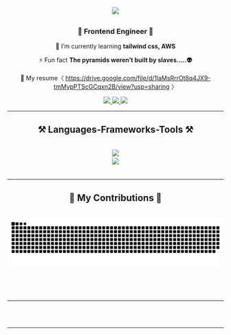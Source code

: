 

<h1 align="center">
    <img src="https://readme-typing-svg.herokuapp.com/?font=Righteous&size=35&center=true&vCenter=true&width=500&height=70&duration=3500&lines=Hi+There!+👋;+I'm+Seif+Akmal;" />
</h1>

<h3 align="center">🔗  Frontend Engineer  🔗</h3>



<div align="center">

 
🌱 I’m currently learning **tailwind css, AWS**

⚡ Fun fact **The pyramids weren’t built by slaves.....👽**
<br/>
<br/>
 📃 My resume〈 https://drive.google.com/file/d/1laMsRrrOt8q4JX9-tmMypPTScGCqxn2B/view?usp=sharing 〉
<br/>
 </div>
 
<div align="center"> 
  <a href="mailto:seifakmal5@gmail.com">
    <img src="https://img.shields.io/badge/Gmail-333333?style=for-the-badge&logo=gmail&logoColor=red" />
  </a>
  <a href="https://www.linkedin.com/in/seif-akmal-103a38244/" target="_blank">
    <img src="https://img.shields.io/badge/LinkedIn-0077B5?style=for-the-badge&logo=linkedin&logoColor=white" target="_blank" />
  </a>
  <a href="https://github.com/SeifAkmal" target="_blank">
     <img src="https://img.shields.io/badge/Portfolio-FF5722?style=for-the-badge&logo=todoist&logoColor=white" target="_blank" /> <!-- sqlite, safari, google-chrome are other good icon options -->
  </a>
</div>

 <hr/>
 
<h2 align="center">⚒️ Languages-Frameworks-Tools ⚒️</h2>
<br/>
<div align="center">
    <img src="https://skillicons.dev/icons?i=angular,bootstrap,html,css,sass,vscode" />
    <br>
    <img src="https://skillicons.dev/icons?i=javascript,typescript,nodejs,aws,github,figma,tailwind,git,xd" />
</div>

<br/>
<hr/>

<div align="center">
  <h2>🐍 My Contributions 🐍</h2>
  <br>
  <img alt="snake eating my contributions" src="https://raw.githubusercontent.com/salesp07/salesp07/output/github-contribution-grid-snake.svg" />
  
  <br/><br/><br/>
</div>

<hr/>



<br/><br/>

<hr/>


